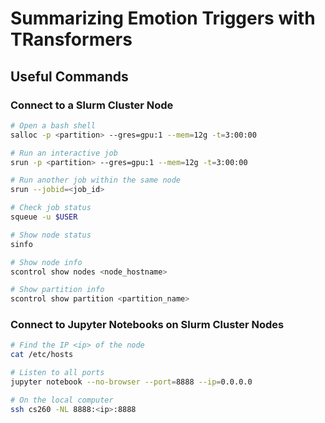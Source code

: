 # Summarizing Emotion Triggers with TRansformers


## Useful Commands

### Connect to a Slurm Cluster Node

```bash
# Open a bash shell
salloc -p <partition> --gres=gpu:1 --mem=12g -t=3:00:00

# Run an interactive job
srun -p <partition> --gres=gpu:1 --mem=12g -t=3:00:00

# Run another job within the same node
srun --jobid=<job_id>

# Check job status
squeue -u $USER

# Show node status
sinfo

# Show node info
scontrol show nodes <node_hostname>

# Show partition info
scontrol show partition <partition_name>
```

### Connect to Jupyter Notebooks on Slurm Cluster Nodes

```bash
# Find the IP <ip> of the node
cat /etc/hosts

# Listen to all ports
jupyter notebook --no-browser --port=8888 --ip=0.0.0.0

# On the local computer
ssh cs260 -NL 8888:<ip>:8888
```
